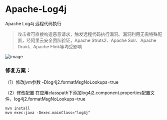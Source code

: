 # Apache-Log4j
Apache Log4j 远程代码执行

> 攻击者可直接构造恶意请求，触发远程代码执行漏洞。漏洞利用无需特殊配置，经阿里云安全团队验证，Apache Struts2、Apache Solr、Apache Druid、Apache Flink等均受影响

![image](https://user-images.githubusercontent.com/45926593/145425339-47c71230-87d2-4519-8919-9c3520850f83.png)


### 修复方案：

（1）修改jvm参数
-Dlog4j2.formatMsgNoLookups=true

（2）修改配置
在应用classpath下添加log4j2.component.properties配置文件，log4j2.formatMsgNoLookups=true



```
mvn install
mvn exec:java -Dexec.mainClass="log4j"
```
